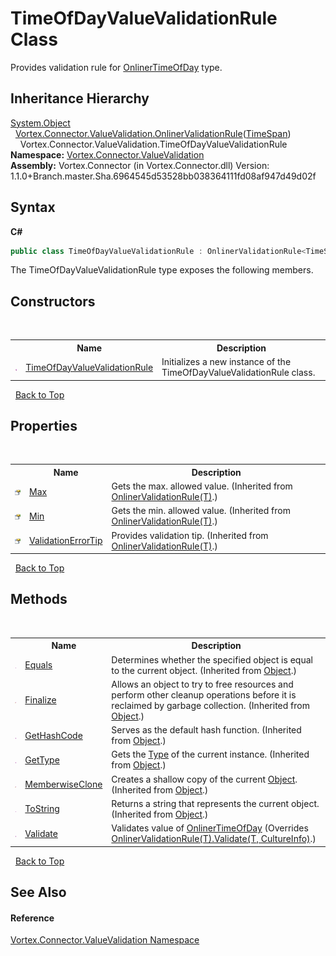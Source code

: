 # TimeOfDayValueValidationRule Class
 

Provides validation rule for <a href="T_Vortex_Connector_ValueTypes_OnlinerTimeOfDay.md">OnlinerTimeOfDay</a> type.


## Inheritance Hierarchy
<a href="http://msdn2.microsoft.com/en-us/library/e5kfa45b" target="_blank">System.Object</a><br />&nbsp;&nbsp;<a href="T_Vortex_Connector_ValueValidation_OnlinerValidationRule_1.md">Vortex.Connector.ValueValidation.OnlinerValidationRule</a>(<a href="http://msdn2.microsoft.com/en-us/library/269ew577" target="_blank">TimeSpan</a>)<br />&nbsp;&nbsp;&nbsp;&nbsp;Vortex.Connector.ValueValidation.TimeOfDayValueValidationRule<br />
**Namespace:**&nbsp;<a href="N_Vortex_Connector_ValueValidation.md">Vortex.Connector.ValueValidation</a><br />**Assembly:**&nbsp;Vortex.Connector (in Vortex.Connector.dll) Version: 1.1.0+Branch.master.Sha.6964545d53528bb038364111fd08af947d49d02f

## Syntax

**C#**<br />
``` C#
public class TimeOfDayValueValidationRule : OnlinerValidationRule<TimeSpan>
```

The TimeOfDayValueValidationRule type exposes the following members.


## Constructors
&nbsp;<table><tr><th></th><th>Name</th><th>Description</th></tr><tr><td>![Public method](media/pubmethod.gif "Public method")</td><td><a href="M_Vortex_Connector_ValueValidation_TimeOfDayValueValidationRule__ctor.md">TimeOfDayValueValidationRule</a></td><td>
Initializes a new instance of the TimeOfDayValueValidationRule class.</td></tr></table>&nbsp;
<a href="#timeofdayvaluevalidationrule-class">Back to Top</a>

## Properties
&nbsp;<table><tr><th></th><th>Name</th><th>Description</th></tr><tr><td>![Public property](media/pubproperty.gif "Public property")</td><td><a href="P_Vortex_Connector_ValueValidation_OnlinerValidationRule_1_Max.md">Max</a></td><td>
Gets the max. allowed value.
 (Inherited from <a href="T_Vortex_Connector_ValueValidation_OnlinerValidationRule_1.md">OnlinerValidationRule(T)</a>.)</td></tr><tr><td>![Public property](media/pubproperty.gif "Public property")</td><td><a href="P_Vortex_Connector_ValueValidation_OnlinerValidationRule_1_Min.md">Min</a></td><td>
Gets the min. allowed value.
 (Inherited from <a href="T_Vortex_Connector_ValueValidation_OnlinerValidationRule_1.md">OnlinerValidationRule(T)</a>.)</td></tr><tr><td>![Public property](media/pubproperty.gif "Public property")</td><td><a href="P_Vortex_Connector_ValueValidation_OnlinerValidationRule_1_ValidationErrorTip.md">ValidationErrorTip</a></td><td>
Provides validation tip.
 (Inherited from <a href="T_Vortex_Connector_ValueValidation_OnlinerValidationRule_1.md">OnlinerValidationRule(T)</a>.)</td></tr></table>&nbsp;
<a href="#timeofdayvaluevalidationrule-class">Back to Top</a>

## Methods
&nbsp;<table><tr><th></th><th>Name</th><th>Description</th></tr><tr><td>![Public method](media/pubmethod.gif "Public method")</td><td><a href="http://msdn2.microsoft.com/en-us/library/bsc2ak47" target="_blank">Equals</a></td><td>
Determines whether the specified object is equal to the current object.
 (Inherited from <a href="http://msdn2.microsoft.com/en-us/library/e5kfa45b" target="_blank">Object</a>.)</td></tr><tr><td>![Protected method](media/protmethod.gif "Protected method")</td><td><a href="http://msdn2.microsoft.com/en-us/library/4k87zsw7" target="_blank">Finalize</a></td><td>
Allows an object to try to free resources and perform other cleanup operations before it is reclaimed by garbage collection.
 (Inherited from <a href="http://msdn2.microsoft.com/en-us/library/e5kfa45b" target="_blank">Object</a>.)</td></tr><tr><td>![Public method](media/pubmethod.gif "Public method")</td><td><a href="http://msdn2.microsoft.com/en-us/library/zdee4b3y" target="_blank">GetHashCode</a></td><td>
Serves as the default hash function.
 (Inherited from <a href="http://msdn2.microsoft.com/en-us/library/e5kfa45b" target="_blank">Object</a>.)</td></tr><tr><td>![Public method](media/pubmethod.gif "Public method")</td><td><a href="http://msdn2.microsoft.com/en-us/library/dfwy45w9" target="_blank">GetType</a></td><td>
Gets the <a href="http://msdn2.microsoft.com/en-us/library/42892f65" target="_blank">Type</a> of the current instance.
 (Inherited from <a href="http://msdn2.microsoft.com/en-us/library/e5kfa45b" target="_blank">Object</a>.)</td></tr><tr><td>![Protected method](media/protmethod.gif "Protected method")</td><td><a href="http://msdn2.microsoft.com/en-us/library/57ctke0a" target="_blank">MemberwiseClone</a></td><td>
Creates a shallow copy of the current <a href="http://msdn2.microsoft.com/en-us/library/e5kfa45b" target="_blank">Object</a>.
 (Inherited from <a href="http://msdn2.microsoft.com/en-us/library/e5kfa45b" target="_blank">Object</a>.)</td></tr><tr><td>![Public method](media/pubmethod.gif "Public method")</td><td><a href="http://msdn2.microsoft.com/en-us/library/7bxwbwt2" target="_blank">ToString</a></td><td>
Returns a string that represents the current object.
 (Inherited from <a href="http://msdn2.microsoft.com/en-us/library/e5kfa45b" target="_blank">Object</a>.)</td></tr><tr><td>![Public method](media/pubmethod.gif "Public method")</td><td><a href="M_Vortex_Connector_ValueValidation_TimeOfDayValueValidationRule_Validate.md">Validate</a></td><td>
Validates value of <a href="T_Vortex_Connector_ValueTypes_OnlinerTimeOfDay.md">OnlinerTimeOfDay</a>
 (Overrides <a href="M_Vortex_Connector_ValueValidation_OnlinerValidationRule_1_Validate.md">OnlinerValidationRule(T).Validate(T, CultureInfo)</a>.)</td></tr></table>&nbsp;
<a href="#timeofdayvaluevalidationrule-class">Back to Top</a>

## See Also


#### Reference
<a href="N_Vortex_Connector_ValueValidation.md">Vortex.Connector.ValueValidation Namespace</a><br />